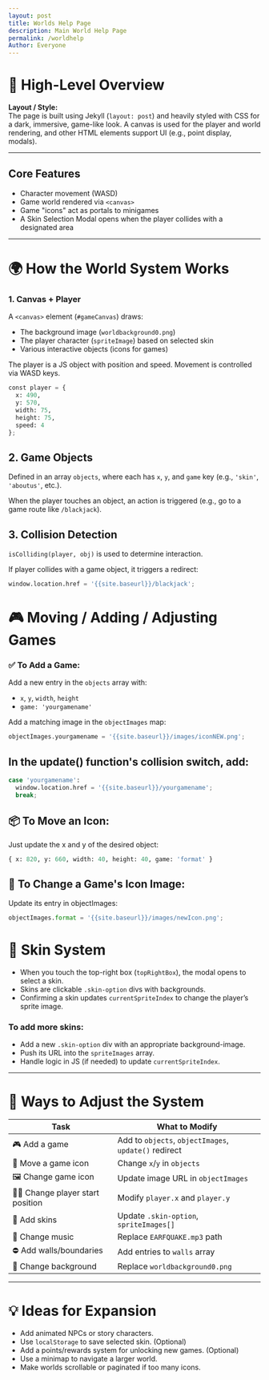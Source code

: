 ```yaml
---
layout: post
title: Worlds Help Page
description: Main World Help Page
permalink: /worldhelp
Author: Everyone
---
```


# 🧠 High-Level Overview

**Layout / Style:**  
The page is built using Jekyll (`layout: post`) and heavily styled with CSS for a dark, immersive, game-like look. A canvas is used for the player and world rendering, and other HTML elements support UI (e.g., point display, modals).

---

## Core Features

- Character movement (WASD)
- Game world rendered via `<canvas>`
- Game "icons" act as portals to minigames
- A Skin Selection Modal opens when the player collides with a designated area

---

# 🌍 How the World System Works

### 1. Canvas + Player

A `<canvas>` element (`#gameCanvas`) draws:

- The background image (`worldbackground0.png`)
- The player character (`spriteImage`) based on selected skin
- Various interactive objects (icons for games)

The player is a JS object with position and speed. Movement is controlled via WASD keys.


```python
const player = {
  x: 490,
  y: 570,
  width: 75,
  height: 75,
  speed: 4
};
```

## 2. Game Objects

Defined in an array `objects`, where each has `x`, `y`, and `game` key (e.g., `'skin'`, `'aboutus'`, etc.).

When the player touches an object, an action is triggered (e.g., go to a game route like `/blackjack`).

## 3. Collision Detection

`isColliding(player, obj)` is used to determine interaction.

If player collides with a game object, it triggers a redirect:


```python
window.location.href = '{{site.baseurl}}/blackjack';
```

# 🎮 Moving / Adding / Adjusting Games

### ✅ To Add a Game:
Add a new entry in the `objects` array with:

- `x`, `y`, `width`, `height`
- `game: 'yourgamename'`

Add a matching image in the `objectImages` map:


```python
objectImages.yourgamename = '{{site.baseurl}}/images/iconNEW.png';
```

## In the update() function's collision switch, add:


```python
case 'yourgamename':
  window.location.href = '{{site.baseurl}}/yourgamename';
  break;
```

## 📦 To Move an Icon:
Just update the x and y of the desired object:


```python
{ x: 820, y: 660, width: 40, height: 40, game: 'format' }
```

## 🎨 To Change a Game's Icon Image:
Update its entry in objectImages:


```python
objectImages.format = '{{site.baseurl}}/images/newIcon.png';
```

# 👕 Skin System

- When you touch the top-right box (`topRightBox`), the modal opens to select a skin.
- Skins are clickable `.skin-option` divs with backgrounds.
- Confirming a skin updates `currentSpriteIndex` to change the player’s sprite image.

### To add more skins:

- Add a new `.skin-option` div with an appropriate background-image.
- Push its URL into the `spriteImages` array.
- Handle logic in JS (if needed) to update `currentSpriteIndex`.

---

# 🔧 Ways to Adjust the System

| Task                     | What to Modify                                |
|--------------------------|----------------------------------------------|
| 🎮 Add a game            | Add to `objects`, `objectImages`, `update()` redirect |
| 📍 Move a game icon      | Change `x`/`y` in `objects`                   |
| 🖼️ Change game icon     | Update image URL in `objectImages`            |
| 🧍‍♂️ Change player start position | Modify `player.x` and `player.y`            |
| 👕 Add skins             | Update `.skin-option`, `spriteImages[]`       |
| 🎵 Change music          | Replace `EARFQUAKE.mp3` path                    |
| ⛔ Add walls/boundaries  | Add entries to `walls` array                    |
| 🎨 Change background     | Replace `worldbackground0.png`                  |

---

# 💡 Ideas for Expansion

- Add animated NPCs or story characters.
- Use `localStorage` to save selected skin. (Optional)
- Add a points/rewards system for unlocking new games. (Optional)
- Use a minimap to navigate a larger world.
- Make worlds scrollable or paginated if too many icons.

<script>
// filepath: /home/kasm-user/nighthawk/GenomeGamersFrontend/navigation/Worlds/world0.md
// ...existing code...

// --- Background Music ---
const music = new Audio('{{site.baseurl}}/assets/audio/34gbaskygarden.mp3'); // Change path as needed
music.loop = true;
music.volume = 0.5;

// Play music after first user interaction (required by browsers)
function startMusicOnce() {
  music.play().catch(() => {});
  window.removeEventListener('click', startMusicOnce);
  window.removeEventListener('keydown', startMusicOnce);
}
window.addEventListener('click', startMusicOnce);
window.addEventListener('keydown', startMusicOnce);
</script>